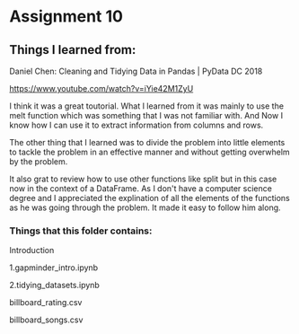 # Assignment 10

## Things I learned from:

Daniel Chen: Cleaning and Tidying Data in Pandas | PyData DC 2018

https://www.youtube.com/watch?v=iYie42M1ZyU

I think it was a great toutorial. What I learned from it was mainly to use the melt function which was something that I was not familiar with. And Now I know how I can use it to extract information from columns and rows.

The other thing that I learned was to divide the problem into little elements to tackle the problem in an effective manner and  without getting overwhelm by the problem.

It also grat to review how to use other functions like split but in this case now in the context of a DataFrame. As I don't have a computer science degree and I appreciated the explination of all the elements of the functions as he was going through the problem. It made it easy to follow him along.

### Things that this folder contains:

Introduction

1.gapminder_intro.ipynb

2.tidying_datasets.ipynb

billboard_rating.csv

billboard_songs.csv

